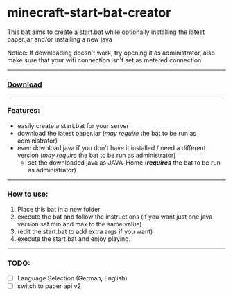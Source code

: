 # minecraft-start-bat-creator
This bat aims to create a start.bat while optionally installing the latest paper.jar and/or installing a new java 

Notice: If downloading doesn't work, try opening it as administrator, also make sure that your wifi connection isn't set as metered connection.

* * *

### [Download](https://github.com/l4zs/minecraft-start-bat-creator/archive/refs/heads/main.zip)

* * *

### Features:

- easily create a start.bat for your server
- download the latest paper.jar (*may require* the bat to be run as administrator)
- even download java if you don't have it installed / need a different version (*may require* the bat to be run as administrator)
  - set the downloaded java as JAVA_Home (***requires*** the bat to be run as administrator)

* * *

### How to use:
1. Place this bat in a new folder
2. execute the bat and follow the instructions (if you want just one java version set min and max to the same value)
3. (edit the start.bat to add extra args if you want)
4. execute the start.bat and enjoy playing.

* * *

### TODO:
- [ ] Language Selection (German, English)
- [ ] switch to paper api v2
